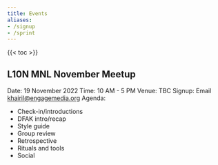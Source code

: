```yaml
---
title: Events
aliases:
- /signup
- /sprint
---
```


{{< toc >}}

## L10N MNL November Meetup

Date: 19 November 2022
Time: 10 AM - 5 PM
Venue: TBC
Signup: Email [khairil@engagemedia.org](mailto:khairil@engagemedia.org)
Agenda:
- Check-in/introductions
- DFAK intro/recap
- Style guide
- Group review
- Retrospective
- Rituals and tools
- Social
